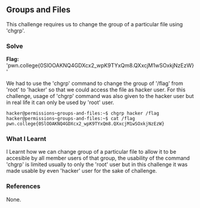 ## Groups and Files
This challenge requires us to change the group of a particular file using 'chgrp'.

### Solve
**Flag:** 'pwn.college{0SlOOAKNQ4GDXcx2_wpK9TYxQm8.QXxcjM1wSOxkjNzEzW}'

We had to use the 'chgrp' command to change the group of '/flag' from 'root' to 'hacker' so that we could access the file as hacker user. For this challenge, usage of 'chgrp'
command was also given to the hacker user but in real life it can only be used by 'root' user.

```
hacker@permissions~groups-and-files:~$ chgrp hacker /flag
hacker@permissions~groups-and-files:~$ cat /flag
pwn.college{0SlOOAKNQ4GDXcx2_wpK9TYxQm8.QXxcjM1wSOxkjNzEzW}
```

### What I Learnt
I Learnt how we can change group of a particular file to allow it to be accesible by all member users of that group, the usability of the command 'chgrp' is limited usually to 
only the 'root' user but in this challenge it was made usable by even 'hacker' user for the sake of challenge.
### References 
None. 
